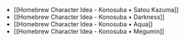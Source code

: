 - [[Homebrew Character Idea - Konosuba • Satou Kazuma]]
- [[Homebrew Character Idea - Konosuba • Darkness]]
- [[Homebrew Character Idea - Konosuba • Aqua]]
- [[Homebrew Character Idea - Konosuba • Megumin]]
